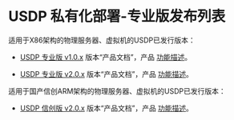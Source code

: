 # USDP 私有化部署-专业版发布列表

适用于X86架构的物理服务器、虚拟机的USDP已发行版本：

- [USDP 专业版 v1.0.x](/usdpdc/1.0.x/README) 版本“产品文档”，产品 [功能描述](/usdpdc/1.0.x/release_notes)。

- [USDP 专业版 v2.0.x](/usdpdc/2.0.x/README) 版本“产品文档”，产品 [功能描述](/usdpdc/2.0.x/release_notes)。

  

适用于国产信创ARM架构的物理服务器、虚拟机的USDP已发行版本：

- [USDP 信创版 v2.0.x](/usdpdc/arm_2.0.x/README) 版本“产品文档”，产品 [功能描述](/usdpdc/arm_2.0.x/release_notes)。

